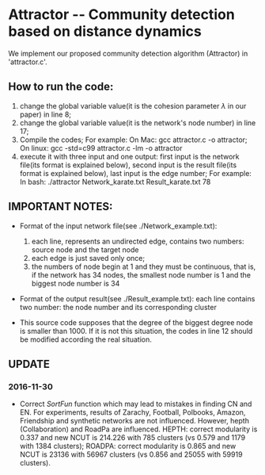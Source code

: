 # Attractor -- Community detection based on distance dynamics

We implement our proposed community detection algorithm (Attractor) in 'attractor.c'. 

## How to run the code:
1. change the global variable value(it is the cohesion parameter $\lambda$ in our paper) in line 8;
2. change the global variable value(it is the network's node number) in line 17;
3. Compile the codes;
	For example: On Mac: gcc attractor.c -o attractor;
			 On linux: gcc -std=c99 attractor.c -lm -o attractor
4. execute it with three input and one output: first input is the network file(its format is explained below), second input is the result file(its format is explained below), last input is the edge number;
	For example: In bash: ./attractor Network_karate.txt Result_karate.txt 78


## IMPORTANT NOTES:
- Format of the input network file(see ./Network_example.txt):
	1) each line, represents an undirected edge, contains two numbers: source node and the target node
	2) each edge is just saved only once;
	3) the numbers of node begin at 1 and they must be continuous, that is, if the network has 34 nodes, the 
	smallest node number is 1 and the biggest node number is 34

- Format of the output result(see ./Result_example.txt): each line contains two number: the node number and its corresponding cluster

- This source code supposes that the degree of the biggest degree node is smaller than 1000. If it is not this situation, the codes in line 12 should be modified according the real situation.

## UPDATE
### 2016-11-30
- Correct _SortFun_ function which may lead to mistakes in finding CN and EN. For experiments, results of Zarachy, Football, Polbooks, Amazon, Friendship and synthetic networks are not influenced. However, hepth (Collaboration) and RoadPa are influenced. HEPTH: correct modularity is 0.337 and new NCUT is 214.226 with 785 clusters (vs 0.579 and 1179 with 1384 clusters); ROADPA: correct modularity is 0.865 and new NCUT is 23136 with 56967 clusters (vs 0.856 and 25055 with 59919 clusters).